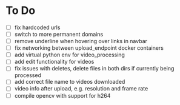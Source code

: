 # To Do

- [ ] fix hardcoded urls
- [ ] switch to more permanent domains
- [ ] remove underline when hovering over links in navbar
- [ ] fix networking between upload_endpoint docker containers
- [ ] add virtual python env for video_processing
- [ ] add edit functionality for videos
- [ ] fix issues with deletes, delete files in both dirs if currently being processed
- [ ] add correct file name to videos downloaded
- [ ] video info after upload, e.g. resolution and frame rate
- [ ] compile opencv with support for h264
